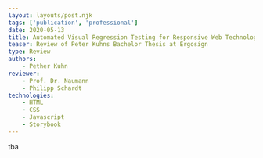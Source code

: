 ```yaml
---
layout: layouts/post.njk
tags: ['publication', 'professional']
date: 2020-05-13
title: Automated Visual Regression Testing for Responsive Web Technologies
teaser: Review of Peter Kuhns Bachelor Thesis at Ergosign
type: Review
authors:
    - Pether Kuhn
reviewer:
    - Prof. Dr. Naumann
    - Philipp Schardt
technologies:
    - HTML
    - CSS
    - Javascript
    - Storybook
---
```


tba